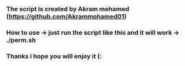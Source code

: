 ### The script is created by Akram mohamed (https://github.com/Akrammohamed01)
### How to use -> just run the script like this and it will work -> ./perm.sh 
### Thanks i hope you will enjoy it (:

